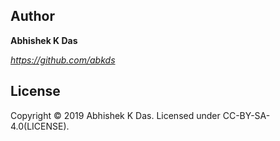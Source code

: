 ## Author
  
**Abhishek K Das**

*https://github.com/abkds*

## License

Copyright © 2019 Abhishek K Das. Licensed under CC-BY-SA-4.0(LICENSE).
